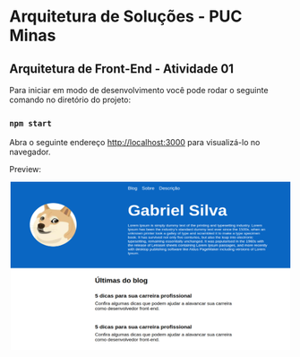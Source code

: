 # Arquitetura de Soluções - PUC Minas

## Arquitetura de Front-End - Atividade 01

Para iniciar em modo de desenvolvimento você pode rodar o seguinte comando no diretório do projeto:

### `npm start`

Abra o seguinte endereço [http://localhost:3000](http://localhost:3000) para visualizá-lo no navegador.

Preview: 

<div style="width: 100%; display: flex; align-items: center; justify-content: center;">
    <img src="https://github.com/gabeps2/pos-arquitetura-sol-front-end-atv/blob/main/samples/image.png?raw=true" width="500" height="300"><img/>
</div>